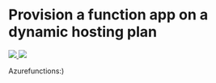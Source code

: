 # Provision a function app on a dynamic hosting plan

<a href="https://portal.azure.com/#create/Microsoft.Template/uri/https%3a%2f%2fraw%2egithubusercontent%2ecom%2fneko%2dneko%2fazure%2dhackfest%2fmaster%2fazuredeploy%2ejson" target="_blank">
    <img src="http://azuredeploy.net/deploybutton.png"/>
</a>
<a href="http://armviz.io/#/?load=https%3a%2f%2fraw%2egithubusercontent%2ecom%2fneko%2dneko%2fazure%2dhackfest%2fmaster%2fazuredeploy%2ejson" target="_blank">
    <img src="http://armviz.io/visualizebutton.png"/>
</a>

Azurefunctions:)
